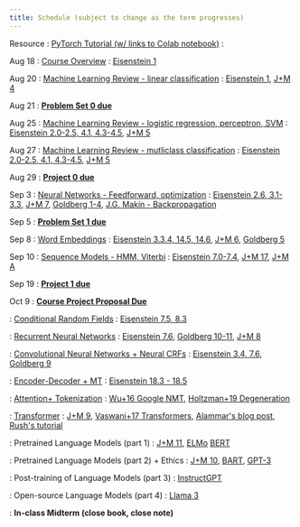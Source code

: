 ```yaml
---
title: Schedule (subject to change as the term progresses)
---
```


Resource 
: [PyTorch Tutorial (w/ links to Colab notebook)](https://cocoxu.github.io/CS7650_fall2025/slides/PyTorch_tutorial.pdf)
  : 
  
Aug 18
: [Course Overview](https://cocoxu.github.io/CS7650_fall2025/slides/lec1-intro.pdf)
  : [Eisenstein 1](https://github.com/jacobeisenstein/gt-nlp-class/blob/master/notes/eisenstein-nlp-notes.pdf)
  
Aug 20
: [Machine Learning Review - linear classification](https://cocoxu.github.io/CS7650_fall2025/slides/lec2-ml.pdf) 
  : [Eisenstein 1](https://github.com/jacobeisenstein/gt-nlp-class/blob/master/notes/eisenstein-nlp-notes.pdf), [J+M 4](https://web.stanford.edu/~jurafsky/slp3/4.pdf)

Aug 21
: **[Problem Set 0 due](https://cocoxu.github.io/CS7650_fall2025/homework/CS7650_fall2025_PS0.pdf)**

Aug 25
: [Machine Learning Review - logistic regression, perceptron, SVM](https://cocoxu.github.io/CS7650_fall2025/slides/lec2-ml.pdf) 
  : [Eisenstein 2.0-2.5, 4.1, 4.3-4.5](https://github.com/jacobeisenstein/gt-nlp-class/blob/master/notes/eisenstein-nlp-notes.pdf), [J+M 5](https://web.stanford.edu/~jurafsky/slp3/5.pdf)

Aug 27
: [Machine Learning Review - mutliclass classification](https://cocoxu.github.io/CS7650_fall2025/slides/lec3-mcc.pdf)
  : [Eisenstein 2.0-2.5, 4.1, 4.3-4.5](https://github.com/jacobeisenstein/gt-nlp-class/blob/master/notes/eisenstein-nlp-notes.pdf), [J+M 5](https://web.stanford.edu/~jurafsky/slp3/5.pdf)

Aug 29
: **[Project 0 due](https://colab.research.google.com/drive/1gsvmp2zygSz4dWeZAzCY9FIMxLB94fLO?usp=sharing)**

Sep 3
: [Neural Networks - Feedforward, optimization](https://cocoxu.github.io/CS7650_fall2025/slides/lec4-nn.pdf)
  : [Eisenstein 2.6, 3.1-3.3](https://github.com/jacobeisenstein/gt-nlp-class/blob/master/notes/eisenstein-nlp-notes.pdf), [J+M 7](https://web.stanford.edu/~jurafsky/slp3/7.pdf), [Goldberg 1-4](https://arxiv.org/pdf/1510.00726.pdf), [J.G. Makin - Backpropagation](https://cocoxu.github.io/CS7650_fall2025/slides/backprop.pdf)

Sep 5
: **[Problem Set 1 due](https://www.gradescope.com/courses/1086056)**

Sep 8
: [Word Embeddings](https://cocoxu.github.io/CS7650_fall2025/slides/lec5-word2vec.pdf)
  : [Eisenstein 3.3.4, 14.5, 14.6](https://github.com/jacobeisenstein/gt-nlp-class/blob/master/notes/eisenstein-nlp-notes.pdf), [J+M 6](https://web.stanford.edu/~jurafsky/slp3/6.pdf), [Goldberg 5](https://arxiv.org/pdf/1510.00726.pdf)

Sep 10
: [Sequence Models - HMM, Viterbi](https://cocoxu.github.io/CS7650_fall2025/slides/lec6-seq1.pdf) 
  : [Eisenstein 7.0-7.4](https://github.com/jacobeisenstein/gt-nlp-class/blob/master/notes/eisenstein-nlp-notes.pdf), [J+M 17](https://web.stanford.edu/~jurafsky/slp3/17.pdf), [J+M A](https://web.stanford.edu/~jurafsky/slp3/A.pdf)

Sep 19
: **[Project 1 due](https://colab.research.google.com/drive/1H2kkoMC4F9tnIg4q3OKkUh2GmkT1DXAd?usp=sharing)**

Oct 9
: **[Course Project Proposal Due](https://cocoxu.github.io/CS7650_fall2025/slides/lec0-project.pdf)**


: [Conditional Random Fields](https://cocoxu.github.io/CS7650_fall2025/slides/lec7-seq2.pdf)
  : [Eisenstein 7.5, 8.3](https://github.com/jacobeisenstein/gt-nlp-class/blob/master/notes/eisenstein-nlp-notes.pdf)

: [Recurrent Neural Networks](https://cocoxu.github.io/CS7650_fall2025/slides/lec8-rnn.pdf) 
  : [Eisenstein 7.6](https://github.com/jacobeisenstein/gt-nlp-class/blob/master/notes/eisenstein-nlp-notes.pdf), [Goldberg 10-11](https://arxiv.org/pdf/1510.00726.pdf), [J+M 8](https://web.stanford.edu/~jurafsky/slp3/8.pdf)

: [Convolutional Neural Networks + Neural CRFs](https://cocoxu.github.io/CS7650_fall2025/slides/lec9-cnn.pdf) 
  : [Eisenstein 3.4, 7.6](https://github.com/jacobeisenstein/gt-nlp-class/blob/master/notes/eisenstein-nlp-notes.pdf), [Goldberg 9](https://arxiv.org/pdf/1510.00726.pdf)

: [Encoder-Decoder + MT](https://cocoxu.github.io/CS7650_fall2025/slides/lec10-seq2seq.pdf)
  : [Eisenstein 18.3 - 18.5](https://github.com/jacobeisenstein/gt-nlp-class/blob/master/notes/eisenstein-nlp-notes.pdf)

: [Attention+ Tokenization](https://cocoxu.github.io/CS7650_fall2025/slides/lec11-nmt-tokenization.pdf)
  : [Wu+16 Google NMT](https://arxiv.org/abs/1609.08144), [Holtzman+19 Degeneration](https://arxiv.org/pdf/1904.09751.pdf)

: [Transformer](https://cocoxu.github.io/CS7650_fall2025/slides/lec12-transformer.pdf)
  : [J+M 9](https://web.stanford.edu/~jurafsky/slp3/9.pdf), [Vaswani+17 Transformers](https://arxiv.org/pdf/1706.03762.pdf), [Alammar's blog post](http://jalammar.github.io/illustrated-transformer/), [Rush's tutorial](https://nlp.seas.harvard.edu/annotated-transformer/) 

: Pretrained Language Models (part 1)
  : [J+M 11](https://web.stanford.edu/~jurafsky/slp3/11.pdf), [ELMo](https://www.aclweb.org/anthology/N18-1202.pdf) [BERT](https://www.aclweb.org/anthology/N19-1423.pdf)

: Pretrained Language Models (part 2) + Ethics
  : [J+M 10](https://web.stanford.edu/~jurafsky/slp3/10.pdf), [BART](https://arxiv.org/pdf/1910.13461.pdf), [GPT-3](https://arxiv.org/pdf/2005.14165.pdf) 

: Post-training of Language Models (part 3)
  : [InstructGPT](https://arxiv.org/pdf/2203.02155.pdf) 

: Open-source Language Models (part 4)
  : [Llama 3](https://arxiv.org/pdf/2407.21783.pdf) 
  

: **In-class Midterm (close book, close note)**

